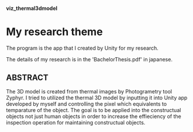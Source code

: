 #### viz_thermal3dmodel
# My research theme

The program is the app that I created by Unity for my research.

The details of my research is in the 'BachelorThesis.pdf' in japanese.
## ABSTRACT
The 3D model is created from thermal images by Photogrametry tool Zyphyr. I tried to utilized the thermal 3D model by inputting it into Unity app developed by myself and controlling the pixel which equivalents to temparature of the object. The goal is to be applied into the constructual objects not just human objects in order to increase the effieciency of the inspection operation for maintaining constructual objects.
